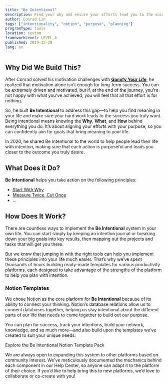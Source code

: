 ```yaml
---
title: "Be Intentional"
description: Find your why and ensure your efforts lead you to the success you want.
author: Conrad Lin
tags: ["intentionality", "notion", "purpose", "planning"]
programType: tools
location: system
frameworkLevel: LEVEL_4
published: 2019-12-29
lang: en
---
```


## Why Did We Build This?

After Conrad solved his motivation challenges with **[Gamify Your Life](/unlock-your-potential/programs/gamify-your-life)**, he realized that motivation alone isn’t enough for long-term success. You can be extremely driven and motivated, but if, at the end of the journey, you're not happy with what you've achieved, you will feel that all that effort is for nothing. 

So, he built **Be Intentional** to address this gap—to help you find meaning in your life and make sure your hard work leads to the success you truly want. Being intentional means knowing the **Why**, **What**, and **How** behind everything you do. It’s about aligning your efforts with your purpose, so you can confidently aim for goals that bring meaning to your life. 

In 2020, he shared Be Intentional to the world to help people lead their life with intention, making sure that each action is purposeful and leads you closer to the outcome you truly desire.

<YouTube id="57jZikDOI60" />

## What Does it Do?

**Be Intentional** helps you take action on the following principles:

- [Start With Why](/unlock-your-potential/principles/start-with-why)
- [Measure Twice, Cut Once](/unlock-your-potential/principles/measure-twice-cut-once)
- ...

## How Does It Work?

There are countless ways to implement the **Be Intentional** system in your own life. You can start simply by keeping an intention journal or breaking down your big goals into key results, then mapping out the projects and tasks that will get you there.

But we know that jumping in with the right tools can help you implement these principles into your life much easier. That’s why we’ve spent thousands of hours building ready-made templates for various productivity platforms, each designed to take advantage of the strengths of the platform to help you plan with intention.

### **Notion Templates**

We chose Notion as the core platform for **Be Intentional** because of its ability to connect your thinking. Notion’s database relations allow us to connect databases together, helping us stay intentional about the different parts of our life that needs to come together to build out our purpose.

You can plan for success, track your intentions, build your network, knowledge, and so much more—and also build upon the templates we’ve created to suit your unique needs.

<ButtonLink to="https://shop.x3.family/products/be-intentional-notion-template-pack">Explore the Be Intentional Notion Template Pack</ButtonLink>

<Divider/>

<InfoBanner shouldCenter emoji=":light_bulb:">
    We are always open to expanding this system to other platforms based on community interest. We've meticulously documented the mechanics behind each component in our Help Center, so anyone can adapt it to the platform of their choice. If you’d like to help bring this to new platforms, we’d love to collaborate or co-create with you!
</InfoBanner>